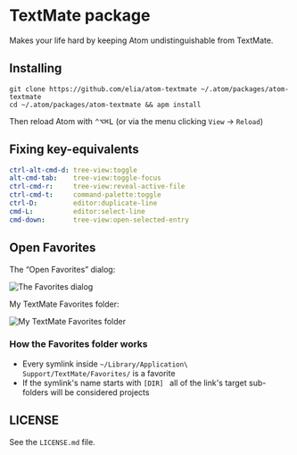 # TextMate package

Makes your life hard by keeping Atom undistinguishable from TextMate.

## Installing

    git clone https://github.com/elia/atom-textmate ~/.atom/packages/atom-textmate
    cd ~/.atom/packages/atom-textmate && apm install

Then reload Atom with <kbd>⌃⌥⌘L</kbd> (or via the menu clicking `View` → `Reload`)


## Fixing key-equivalents

```yml
ctrl-alt-cmd-d: tree-view:toggle
alt-cmd-tab:    tree-view:toggle-focus
ctrl-cmd-r:     tree-view:reveal-active-file
ctrl-cmd-t:     command-palette:toggle
ctrl-D:         editor:duplicate-line
cmd-L:          editor:select-line
cmd-down:       tree-view:open-selected-entry
```

## Open Favorites

The “Open Favorites” dialog:

![The Favorites dialog](http://f.cl.ly/items/0V1K3H2y3o3w233q0U0W/Screen%20Shot%202014-03-18%20at%2012.16.05%20am.png)


My TextMate Favorites folder:

![My TextMate Favorites folder](http://f.cl.ly/items/0m0j2u2A1F3P172B2j2h/Screen%20Shot%202014-03-18%20at%2012.16.55%20am.png)

### How the Favorites folder works

- Every symlink inside `~/Library/Application\ Support/TextMate/Favorites/` is a favorite
- If the symlink's name starts with `[DIR] ` all of the link's target sub-folders will be considered projects

## LICENSE

See the `LICENSE.md` file.
